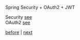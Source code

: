 Spring Security + OAuth2 + JWT  

Security [see](20/1.md)  
OAuth2 [see](20/2.md)  

[before](19.md) | [next](21.md)